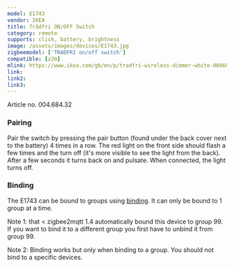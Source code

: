 ```yaml
---
model: E1743
vendor: IKEA
title: Trådfri ON/OFF Switch
category: remote
supports: click, battery, brightness
image: /assets/images/devices/E1743.jpg
zigbeemodel: ['TRADFRI on/off switch']
compatible: [z2m]
mlink: https://www.ikea.com/gb/en/p/tradfri-wireless-dimmer-white-00468432/
link: 
link2: 
link3: 
---
```

Article no. 004.684.32

### Pairing
Pair the switch by pressing the pair button (found under the back cover next to the battery)
4 times in a row. The red light on the front side should flash a few times and the turn off
(it's more visible to see the light from the back). After a few seconds it turns back on and pulsate.
When connected, the light turns off.


### Binding
The E1743 can be bound to groups using [binding](https://www.zigbee2mqtt.io/information/binding).
It can only be bound to 1 group at a time.

Note 1: that < zigbee2mqtt 1.4 automatically bound this device to group 99.
If you want to bind it to a different group you first have to unbind it from group 99.

Note 2: Binding works but only when binding to a group. You should not bind to a specific devices.

